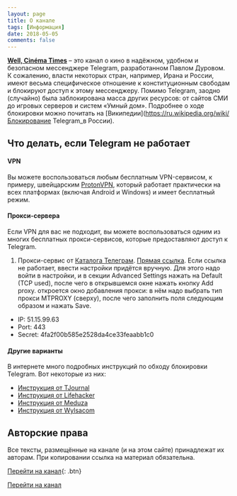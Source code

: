 ```yaml
---
layout: page
title: О канале
tags: [Информация]
date: 2018-05-05
comments: false
---
```

    
<a href="https://t.me/Anonhownow"><b>Well, Cinéma Times</b></a> – это канал о кино в надёжном, удобном и безопасном мессенджере Telegram, разработанном Павлом Дуровом. К сожалению, власти некоторых стран, например, Ирана и России, имеют весьма специфическое отношение к конституционным свободам и блокируют доступ к этому мессенджеру.
Помимо Telegram, заодно (случайно) была заблокирована масса других ресурсов: от сайтов СМИ до игровых серверов и систем «Умный дом». Подробнее о ходе блокировки можно почитать на [Википедии](https://ru.wikipedia.org/wiki/Блокирование Telegram_в России).

## Что делать, если Telegram не работает
#### VPN
Вы можете воспользоваться любым бесплатным VPN-сервисом, к примеру, швейцарским [ProtonVPN](https://protonvpn.com/download), который работает практически на всех платформах (включая Android и Windows) и имеет бесплатный режим.

#### Прокси-сервера
Если VPN для вас не подходит, вы можете воспользоваться одним из многих бесплатных прокси-сервисов, которые предоставляют доступ к Telegram.
   1. Прокси-сервис от [Каталога Телеграм](https://catalog-telegram.ru).
   <a href="tg://proxy?server=51.15.99.63&port=443&secret=4fa2f00b585e2528da4ce33feaabb1c0">Прямая ссылка</a>. Если ссылка не работает, ввести настройки придётся вручную. Для этого надо войти в настройки, и в секции Advanced Settings нажать на Default (TCP used), после чего в открывшемся окне нажать кнопку Add proxy. откроется окно добавления прокси: в нём надо выбрать тип прокси MTPROXY (сверху), после чего заполнить поля следующим образом и нажать Save.
   * IP: 51.15.99.63
   * Port: 443
   * Secret: 4fa2f00b585e2528da4ce33feaabb1c0
   
#### Другие варианты
В интернете много подробных инструкций по обходу блокировки Telegram. Вот некоторые из них:
* [Инструкция от TJournal](https://tjournal.ru/45750-unblock-tlgrm)
* [Инструкция от Lifehacker](https://lifehacker.ru/kak-obojti-blokirovku-telegram-2/)
* [Инструкция от Meduza](https://meduza.io/feature/2018/04/12/telegram-sovsem-skoro-zablokiruyut-chto-delat)
* [Инструкция от Wylsacom](https://wylsa.com/kak-obojti-blokirovku-telegram/)


## Авторские права
Все тексты, размещённые на канале (и на этом сайте) принадлежат их авторам. При копировании ссылка на материал обязательна.
      
[Перейти на канал](https://t.me/Anonhownow){: .btn}
<div markdown="0"><a href="https://t.me/Anonhownow" class="btn btn-info">Перейти на канал</a></div>
